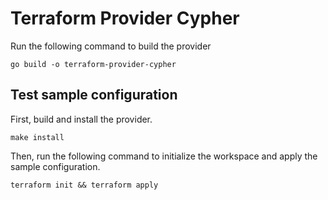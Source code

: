 # Terraform Provider Cypher

Run the following command to build the provider

```shell
go build -o terraform-provider-cypher
```

## Test sample configuration

First, build and install the provider.

```shell
make install
```

Then, run the following command to initialize the workspace and apply the sample configuration.

```shell
terraform init && terraform apply
```